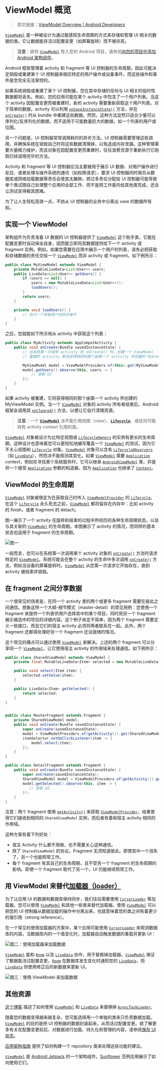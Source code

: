 # ViewModel 概览
> 原文链接：[ViewModel Overview  |  Android Developers](https://developer.android.google.cn/topic/libraries/architecture/viewmodel)

[`ViewModel`](https://developer.android.google.cn/reference/android/arch/lifecycle/ViewModel.html) 是一种被设计为通过能感知生命周期的方式来存储和管理 UI 相关的数据的类。它让数据能存活过配置变更（如屏幕旋转）而不被杀死。

> **注意**：欲将 [`ViewModel`](https://developer.android.google.cn/reference/android/arch/lifecycle/ViewModel.html) 导入您的 Android 项目，请参阅[向您的项目中添加 Android 架构组件](https://github.com/Android-Jetpack-Chinese-Translation/android-jetpack-chinese-translation/blob/master/DOCS/B_Guides/3_Core_topics/3_2_Architecture_Components/3_2_2_Adding_Components_to_your_Project.md)。

Android 框架管理着 activity 和 fragment 等 UI 控制器的生命周期，因此可能决定销毁或重建某个 UI 控制器来相应特定的用户操作或设备事件，而这些操作和事件是您完全无法掌控的。

如果系统销毁或重建了某个 UI 控制器，您在其中存储的任何与 UI 相关的临时性数据都将丢失。例如，您的应用可能在某个 activity 中包含了一个用户列表。当这个 activity 因配置变更而被重建时，新的 activity 需要重新获取这个用户列表。对于简单的数据，activity 可以利用 [`onSaveInstanceState()`](https://developer.android.google.cn/reference/android/app/Activity.html#onSaveInstanceState(android.os.Bundle)) 方法，并在 [`onCreate()`](https://developer.android.google.cn/reference/android/app/Activity.html#onCreate(android.os.Bundle)) 时从 bundle 中重建这些数据。然而，这种方法显然只适合少量可以序列化/反序列化的数据，而不适用于可能数量巨大的数据，如一个列表的用户或位图。

另一个问题是，UI 控制器常常调用耗时的异步方法。UI 控制器需要管理这些调用，并确保系统在销毁自己时将这些数据清理掉，以免造成内存泄漏。这种管理需要大量精力维护，而且对象在因配置变更而重建时，往往浪费资源于重新执行它刚刚已经调用完毕的方法。

Activity 和 fragment 等 UI 控制器应当主要被用于展示 UI 数据、对用户操作进行反应、或者处理与操作系统的通讯（如权限请求），要求 UI 控制器同时肩负从数据库或网络加载数据等责任会使其太臃肿。把过多责任分配给 UI 控制器可能导致单个类试图自己处理整个应用的全部工作、而不是把工作委托给其他类完成，还会让测试变得极其困难。

为了让人生轻松高效一点，不妨从 UI 控制器的业务中分离出 view 的数据所有权。

## 实现一个 ViewModel

架构组件为负责准备 UI 数据的 UI 控制器提供了 [`ViewModel`](https://developer.android.google.cn/reference/android/arch/lifecycle/ViewModel.html) 这个助手类，它能在配置变更时自动保全自身，因而能立即将其数据提供给下一个 activity 或 fragment 实例。例如，如果您需要在应用中展示一个用户的列表，请务必把获取和存储数据的责任交给一个 [`ViewModel`](https://developer.android.google.cn/reference/android/arch/lifecycle/ViewModel.html) 而非 activity 或 fragment，如下例所示：

```java
public class MyViewModel extends ViewModel {
    private MutableLiveData<List<User>> users;
    public LiveData<List<User>> getUsers() {
        if (users == null) {
            users = new MutableLiveData<List<User>>();
            loadUsers();
        }
        return users;
    }

    private void loadUsers() {
        // 执行一个获取用户的异步操作
    }
}
```

之后，您就能如下所示地从 activity 中获取这个列表：

```java
public class MyActivity extends AppCompatActivity {
    public void onCreate(Bundle savedInstanceState) {
        // 当系统第一次调用 activity 的 onCreate() 时，创建一个 ViewModel
        // 重建的 activity 都会获得相同的那个由第一个 activity 所创建的 MyViewModel 实例

        MyViewModel model = ViewModelProviders.of(this).get(MyViewModel.class);
        model.getUsers().observe(this, users -> {
            // 更新 UI
        });
    }
}
```

如果 activity 被重建，它将获得相同的那个由第一个 activity 所创建的 MyViewModel 实例。当一个 [`ViewModel`](https://developer.android.google.cn/reference/android/arch/lifecycle/ViewModel.html) 对象的 activity 所有者结束后，Android 框架会调用其 [`onCleared()`](https://developer.android.google.cn/reference/android/arch/lifecycle/ViewModel.html#onCleared()) 方法，以便让它自行清理资源。

> **注意**：一个 [**`ViewModel`**](https://developer.android.google.cn/reference/android/arch/lifecycle/ViewModel.html) 决不能引用视图（view）、[**`Lifecycle`**](https://developer.android.google.cn/reference/android/arch/lifecycle/Lifecycle.html)、或任何可能持有 activity context 引用的类。

[`ViewModel`](https://developer.android.google.cn/reference/android/arch/lifecycle/ViewModel.html) 对象被设计为比特定视图或 [`LifecycleOwners`](https://developer.android.google.cn/reference/android/arch/lifecycle/LifecycleOwner.html) 的实例有更长的生命周期。这种设计也意味着您可以更轻松地编写覆盖一个 [`ViewModel`](https://developer.android.google.cn/reference/android/arch/lifecycle/ViewModel.html) 的测试，因为它不关心视图和 [`Lifecycle`](https://developer.android.google.cn/reference/android/arch/lifecycle/Lifecycle.html) 对象。[`ViewModel`](https://developer.android.google.cn/reference/android/arch/lifecycle/ViewModel.html) 对象可以含有 [`LifecycleObservers`](https://developer.android.google.cn/reference/android/arch/lifecycle/LifecycleObserver.html)（如 [`LiveData`](https://developer.android.google.cn/reference/android/arch/lifecycle/LiveData.html)），然而决不能观测其变化。如果 [`ViewModel`](https://developer.android.google.cn/reference/android/arch/lifecycle/ViewModel.html) 需要 [`Application`](https://developer.android.google.cn/reference/android/app/Application.html) context，例如在寻找某个系统服务时，它可以继承 [`AndroidViewModel`](https://developer.android.google.cn/reference/android/arch/lifecycle/AndroidViewModel.html) 类，并提供一个接受 [`Application`](https://developer.android.google.cn/reference/android/app/Application.html) 参数的构造器，因为 [`Application`](https://developer.android.google.cn/reference/android/app/Application.html) 也继承了 [`Context`](https://developer.android.google.cn/reference/android/content/Context.html)。

## ViewModel 的生命周期

[`ViewModel`](https://developer.android.google.cn/reference/android/arch/lifecycle/ViewModel.html) 对象被限定为在获取自己时传入 [`ViewModelProvider`](https://developer.android.google.cn/reference/android/arch/lifecycle/ViewModelProvider.html) 的 [`Lifecycle`](https://developer.android.google.cn/reference/android/arch/lifecycle/Lifecycle.html)。在这个 [`Lifecycle`](https://developer.android.google.cn/reference/android/arch/lifecycle/Lifecycle.html) 永久死去之前，[`ViewModel`](https://developer.android.google.cn/reference/android/arch/lifecycle/ViewModel.html) 都将留存在内存中：比如 activity 的 finish，或者 fragment 的 detach。

图一展示了一个 activity 在旋转和结束的过程中所经历的各种生命周期状态，以及与其关联的 [`ViewModel`](https://developer.android.google.cn/reference/android/arch/lifecycle/ViewModel.html) 的生命周期。本图展示了 activity 的情况，而同样的基本状态也适用于 fragment 的生命周期。

![图一](https://developer.android.google.cn/images/topic/libraries/architecture/viewmodel-lifecycle.png)

一般而言，您可以在系统第一次调用某个 activity 对象的 [`onCreate()`](https://developer.android.google.cn/reference/android/app/Activity.html#onCreate(android.os.Bundle)) 方法时请求特定的 [`ViewModel`](https://developer.android.google.cn/reference/android/arch/lifecycle/ViewModel.html)。系统可能会在整个 activity 的生命中多次调用 [`onCreate()`](https://developer.android.google.cn/reference/android/app/Activity.html#onCreate(android.os.Bundle)) 方法，例如当设备的屏幕旋转时。[`ViewModel`](https://developer.android.google.cn/reference/android/arch/lifecycle/ViewModel.html) 从您第一次请求它开始存在，直到 activity 被结束并销毁。

## 在 fragment 之间分享数据

一个很常见的场景是，在同一个 activity 里的两个或更多 fragment 需要在彼此之间通信。想象这样一个大纲-细节模式（master-detail）的常见用例：您使用一个 fragment 来提供一个列表供用户选择其中的某个项目，同时用另一个 fragment 展示被选中的项目的详细内容。这个例子肯定不简单，因为两个 fragment 需要定义一些接口，而且它们的宿主 activity 必须将两者联系在一起。此外，两个 fragment 还都得处理好另一个 fragment 还没就绪的情况。

这个常见的痛点可以通过使用 [`ViewModel`](https://developer.android.google.cn/reference/android/arch/lifecycle/ViewModel.html) 来解决。上述的两个 fragment 可以分享同一个 [`ViewModel`](https://developer.android.google.cn/reference/android/arch/lifecycle/ViewModel.html)，让它使用宿主 activity 的作用域来处理通信。如下例所示：

```java
public class SharedViewModel extends ViewModel {
    private final MutableLiveData<Item> selected = new MutableLiveData<Item>();

    public void select(Item item) {
        selected.setValue(item);
    }

    public LiveData<Item> getSelected() {
        return selected;
    }
}


public class MasterFragment extends Fragment {
    private SharedViewModel model;
    public void onCreate(Bundle savedInstanceState) {
        super.onCreate(savedInstanceState);
        model = ViewModelProviders.of(getActivity()).get(SharedViewModel.class);
        itemSelector.setOnClickListener(item -> {
            model.select(item);
        });
    }
}

public class DetailFragment extends Fragment {
    public void onCreate(Bundle savedInstanceState) {
        super.onCreate(savedInstanceState);
        SharedViewModel model = ViewModelProviders.of(getActivity()).get(SharedViewModel.class);
        model.getSelected().observe(this, item -> {
           // 更新 UI.
        });
    }
}
```

注意：两个 fragment 使用 [`getActivity()`](https://developer.android.google.cn/reference/android/app/Fragment.html#getActivity()) 来获取 [`ViewModelProvider`](https://developer.android.google.cn/reference/android/arch/lifecycle/ViewModelProvider.html)，结果使得它们接收到相同的 `SharedViewModel` 实例，而后者有着和宿主 activity 相同的作用域。

这种方案有着下列好处：

* 宿主 Activity 什么都不用做，也不需要关心这种通信。
* 除了 `SharedViewModel` 的协议，Fragment 无须知道彼此。即使其中一个消失了，另一个也能照常工作。
* 每个 fragment 有其自己的生命周期，且不受另一个 fragment 的生命周期的影响。即使一个 fragment 取代了另一个，UI 仍能继续照常工作。

## 用 ViewModel 来替代[加载器（loader）](https://developer.android.google.cn/guide/components/loaders?hl=zh-cn)

为了让应用 UI 的数据和数据库保持同步，我们往往需要使用 [`CursorLoader`](https://developer.android.google.cn/reference/android/content/CursorLoader.html) 等加载器。您可以使用 [`ViewModel`](https://developer.android.google.cn/reference/android/arch/lifecycle/ViewModel.html) 和其他一些类来替代加载器。使用 [`ViewModel`](https://developer.android.google.cn/reference/android/arch/lifecycle/ViewModel.html) 可以把您的 UI 控制器从数据加载的操作中分离出来，也就意味着您的类之间有着更少的强引用（strong reference）。

在一个常见的使用加载器的方案中，某个应用可能使用 [`CursorLoader`](https://developer.android.google.cn/reference/android/content/CursorLoader.html) 来观测数据库的内容。当数据库内的一个值变化时，加载器自动触发数据的重载并更新 UI：

![**图二**：使用加载器来加载数据](https://developer.android.google.cn/images/topic/libraries/architecture/viewmodel-loader.png)

[`ViewModel`](https://developer.android.google.cn/reference/android/arch/lifecycle/ViewModel.html) 能和 [`Room`](https://developer.android.google.cn/topic/libraries/architecture/room.html) 以及 [`LiveData`](https://developer.android.google.cn/topic/libraries/architecture/livedata.html) 协作，用于替换掉加载器。[`ViewModel`](https://developer.android.google.cn/reference/android/arch/lifecycle/ViewModel.html) 保证了数据能活过配置变更，[`Room`](https://developer.android.google.cn/topic/libraries/architecture/room.html) 在数据库发生变化时通知您的 [`LiveData`](https://developer.android.google.cn/topic/libraries/architecture/livedata.html)，而 [`LiveData`](https://developer.android.google.cn/topic/libraries/architecture/livedata.html) 则使用修正后的新数据来更新 UI。

![**图三**：使用 ViewModel 来加载数据](https://developer.android.google.cn/images/topic/libraries/architecture/viewmodel-replace-loader.png)

## 其他资源

[这个博客](https://codelabs.developers.google.com/codelabs/android-persistence/#0) 描述了如何使用 [`ViewModel`](https://developer.android.google.cn/reference/android/arch/lifecycle/ViewModel.html) 和 [`LiveData`](https://developer.android.google.cn/topic/libraries/architecture/livedata.html) 来替换掉 [`AsyncTaskLoader`](https://developer.android.google.cn/reference/android/content/AsyncTaskLoader.html)。

随着您的数据变得越来越复杂，您可能选择用一个单独的类来只负责数据加载。[`ViewModel`](https://developer.android.google.cn/reference/android/arch/lifecycle/ViewModel.html) 的目的是把 UI 控制器的数据封装起来，从而活过配置变更。欲了解更多有关在配置变更前后、对数据进行加载、持久化和管理的内容，请参阅[保存 UI 状态](https://github.com/Android-Jetpack-Chinese-Translation/android-jetpack-chinese-translation/blob/master/DOCS/B_Guides/3_Core_topics/3_2_Architecture_Components/3_2_11_Saving_States.md)。

[应用架构指南](https://github.com/Android-Jetpack-Chinese-Translation/android-jetpack-chinese-translation/blob/master/ANDROID_JETPACK/B_Get_started/2_Guide_to_app_architecture.md) 提供了如何构建一个 repository 类来处理这些功能的建议。

[`ViewModel`](https://developer.android.google.cn/reference/android/arch/lifecycle/ViewModel.html) 是 [Android Jetpack](https://github.com/Android-Jetpack-Chinese-Translation/android-jetpack-chinese-translation/blob/master/ANDROID_JETPACK/A_Overview.md) 的一个架构组件。[Sunflower](https://github.com/googlesamples/android-sunflower) 范例应用展示了如何使用它们。

